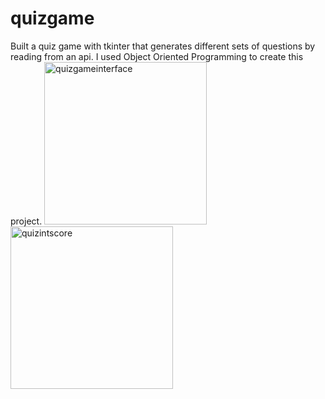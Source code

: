 # quizgame
Built a quiz game with tkinter that generates different sets of questions by reading from an api. I used Object Oriented Programming to create this project.
<img width="260" alt="quizgameinterface" src="https://user-images.githubusercontent.com/89553093/152391228-96357a59-ccf7-45a1-ac5c-47b455762317.png">
<img width="260" alt="quizintscore" src="https://user-images.githubusercontent.com/89553093/152391286-1ac015c6-4cd4-4dab-bd25-bd34cc97b956.png">
